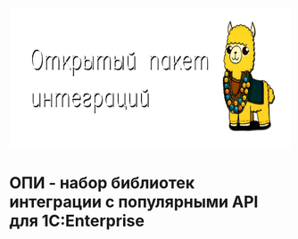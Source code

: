 <img src="https://github.com/Bayselonarrend/OpenIntegrations/raw/main/Media/logo_long.png" style="height: 256px; width: 768px;">

# ОПИ - набор библиотек интеграции с популярными API для 1C:Enterprise
